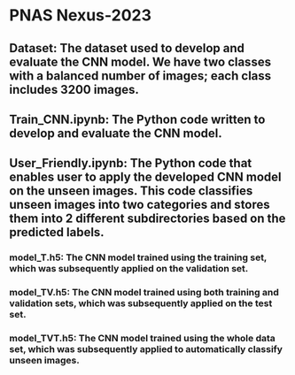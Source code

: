 # PNAS Nexus-2023
## Dataset: The dataset used to develop and evaluate the CNN model. We have two classes with a balanced number of images; each class includes 3200 images.
## Train_CNN.ipynb: The Python code written to develop and evaluate the CNN model.
## User_Friendly.ipynb: The Python code that enables user to apply the developed CNN model on the unseen images. This code classifies unseen images into two categories and stores them into 2 different subdirectories based on the predicted labels.
### model_T.h5: The CNN model trained using the training set, which was subsequently applied on the validation set.
### model_TV.h5: The CNN model trained using both training and validation sets, which was subsequently applied on the test set.
### model_TVT.h5: The CNN model trained using the whole data set, which was subsequently applied to automatically classify unseen images.
